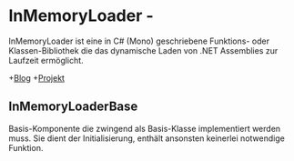 # InMemoryLoader - 

InMemoryLoader ist eine in C# (Mono) geschriebene Funktions- oder Klassen-Bibliothek die das dynamische Laden von .NET Assemblies zur Laufzeit ermöglicht.

+[Blog](https://blog.responsive-kaysta.ch/post/inmemoryloader)
+[Projekt](https://responsive-it.biz/projects/inmemoryloader/)


## InMemoryLoaderBase 

Basis-Komponente die zwingend als Basis-Klasse implementiert werden muss. Sie dient der Initialisierung, enthält ansonsten keinerlei notwendige Funktion. 
